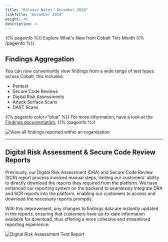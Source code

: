 ```yaml
---
title: "Release Notes: December 2024"
linkTitle: "December 2024"
weight: 40
description: >-
---
```


{{% pageinfo %}} 
Explore What's New from Cobalt This Month
{{% /pageinfo %}}


## Findings Aggregation

You can now conveniently view findings from a wide range of test types across Cobalt, this includes:
- Pentest
- Secure Code Reviews
- Digital Risk Assessments
- Attack Surface Scans
- DAST Scans

{{% pageinfo color="blue" %}}
For more information, have a look at the [Findings documentation.]([https://docs.cobalt.io/platform-deep-dive/scans/reduced-scope/](https://docs.cobalt.io/platform-deep-dive/findings/))
{{% /pageinfo %}}

![View all findings reported within an organization](/deepdive/Findings-org-view-2.png "View all findings reported within an organization")

---

## Digital Risk Assessment & Secure Code Review Reports

Previously, our Digital Risk Assessment (DRA) and Secure Code Review (SCR) report process involved manual steps, limiting our customers' ability to directly download the reports they required from the platform. We have enhanced our reporting system on the backend to seamlessly integrate DRA and SCR reports into the platform, enabling our customers to access and download the necessary reports promptly. 

With this improvement, any changes to findings data are instantly updated in the reports, ensuring that customers have up-to-date information available for download, thus offering a more cohesive and streamlined reporting experience.

![Digital Risk Assessment Test Report](/release-notes/dra-report.png  "Digital Risk Assessment Test Report")
